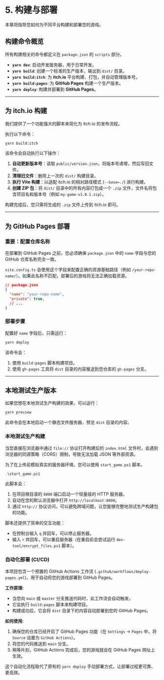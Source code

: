# 5. 构建与部署

本章将指导您如何为不同平台构建和部署您的游戏。

## 构建命令概览

所有构建相关的命令都定义在 `package.json` 的 `scripts` 部分。

-   **`yarn dev`**: 启动开发服务器，用于日常开发。
-   **`yarn build`**: 创建一个标准的生产版本，输出到 `dist/` 目录。
-   **`yarn build:itch`**: 为 **itch.io** 平台构建、打包，并自动管理版本号。
-   **`yarn build:pages`**: 为 **GitHub Pages** 构建一个生产版本。
-   **`yarn deploy`**: 构建并部署到 **GitHub Pages**。

---

## 为 itch.io 构建

我们提供了一个功能强大的脚本来简化为 itch.io 的发布流程。

执行以下命令：

```bash
yarn build:itch
```

该命令会自动执行以下操作：

1.  **自动更新版本号**：读取 `public/version.json`，将版本号递增，然后写回文件。
2.  **清理旧文件**：删除上一次的 `dist/` 构建目录。
3.  **执行 Vite 构建**：以适配 itch.io 的相对路径模式 (`--base=./`) 进行构建。
4.  **创建 ZIP 包**：将 `dist/` 目录中的所有内容打包成一个 `.zip` 文件，文件名将包含项目名和版本号（例如 `my-game-v1.0.1.zip`）。

构建完成后，您只需将生成的 `.zip` 文件上传到 itch.io 即可。

---

## 为 GitHub Pages 部署

### 重要：配置仓库名称

在部署到 GitHub Pages 之前，您必须确保 `package.json` 中的 `name` 字段与您的 GitHub 仓库名称完全一致。

`vite.config.ts` 会使用这个字段来配置正确的资源基础路径（例如 `/your-repo-name/`）。如果此名称不匹配，部署后的游戏将无法正确加载资源。

```json
// package.json
{
  "name": "your-repo-name",
  "private": true,
  // ...
}
```

### 部署步骤

配置好 `name` 字段后，只需运行：

```bash
yarn deploy
```

该命令会：
1.  使用 `build:pages` 脚本构建项目。
2.  使用 `gh-pages` 工具将 `dist` 目录的内容推送到您仓库的 `gh-pages` 分支。

---

## 本地测试生产版本

如果您想在本地测试生产构建的效果，可以运行：

```bash
yarn preview
```

此命令会在本地启动一个静态文件服务器，预览 `dist` 目录的内容。

### 本地测试生产构建

当您直接在浏览器中通过 `file://` 协议打开构建后的 `index.html` 文件时，会遇到浏览器的同源策略（CORS）限制，导致无法加载 JSON 等外部资源。

为了在上传前模拟真实的服务器环境，您可以使用 `start_game.ps1` 脚本。

```powershell
.\start_game.ps1
```

此脚本会：
1.  在项目根目录的 `8000` 端口启动一个轻量级的 HTTP 服务器。
2.  自动在您的默认浏览器中打开 `http://localhost:8000`。
3.  通过 `http://` 协议访问，可以避免跨域问题，让您能够完整地测试生产构建包的功能。

脚本还提供了简单的交互功能：
*   在控制台输入 `q` 并回车，可以停止服务器。
*   输入 `r` 并回车，可以重启服务器（在重启前会尝试运行 `dev-tool/encrypt_files.ps1` 脚本）。

### 自动化部署 (CI/CD)

本项目包含一个预置的 GitHub Actions 工作流 (`.github/workflows/deploy-pages.yml`)，用于自动将您的游戏部署到 GitHub Pages。

**工作原理:**
*   当您向 `main` 或 `master` 分支推送代码时，此工作流会自动触发。
*   它会执行 `build:pages` 脚本来构建项目。
*   构建成功后，它会将 `dist` 目录下的内容自动部署到您的 GitHub Pages。

**如何使用:**
1.  确保您的仓库已经开启了 GitHub Pages 功能（在 `Settings` -> `Pages` 中，将 `Source` 设置为 `GitHub Actions`）。
2.  将您的代码推送到 `main` 分支。
3.  稍等片刻，GitHub Actions 完成后，您的游戏就会在 GitHub Pages 网址上生效。

这个自动化流程取代了原有的 `yarn deploy` 手动部署方式，让部署过程更可靠、更高效。
